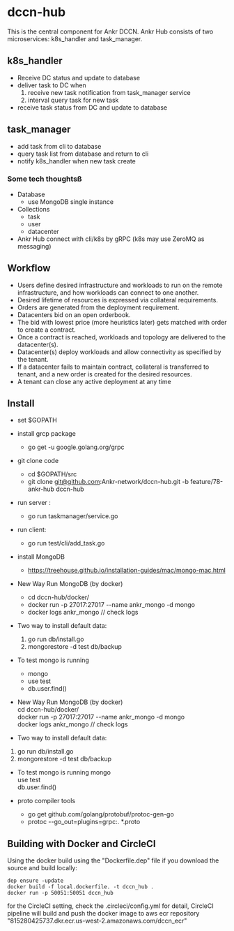 # dccn-hub
This is the central component for Ankr DCCN. Ankr Hub consists of two microservices: k8s_handler and task_manager.

## k8s_handler

* Receive DC status and update to database
* deliver task to DC when
    1.  receive new task notification from task_manager service  
    2. interval query task for new task
* receive task status from DC and update to database

## task_manager

* add task from cli to database
* query task list from database and return to cli
* notify k8s_handler when new task create

### Some tech thoughtsß
* Database
    - use MongoDB single instance
* Collections
    - task
    - user
    - datacenter
* Ankr Hub connect with cli/k8s by gRPC (k8s may use ZeroMQ as messaging)

## Workflow

* Users define desired infrastructure and workloads to run on the remote infrastructure, and how workloads can connect to one another.
* Desired lifetime of resources is expressed via collateral requirements.
* Orders are generated from the deployment requirement.
* Datacenters bid on an open orderbook.
* The bid with lowest price (more heuristics later) gets matched with order to create a contract.
* Once a contract is reached, workloads and topology are delivered to the datacenter(s).
* Datacenter(s) deploy workloads and allow connectivity as specified by the tenant.
* If a datacenter fails to maintain contract, collateral is transferred to tenant, and a new order is created for the desired resources.
* A tenant can close any active deployment at any time

## Install
* set $GOPATH

* install grcp package  
  * go get -u google.golang.org/grpc

* git clone code  
  * cd $GOPATH/src  
  * git clone git@github.com:Ankr-network/dccn-hub.git  -b feature/78-ankr-hub dccn-hub

* run server :   
  * go run taskmanager/service.go

* run client:   
  * go run test/cli/add_task.go

* install MongoDB  
  * https://treehouse.github.io/installation-guides/mac/mongo-mac.html

* New Way Run MongoDB  (by docker)   
  * cd dccn-hub/docker/   
  * docker run   -p 27017:27017  --name ankr_mongo -d mongo  
  * docker logs ankr_mongo  // check logs

* Two way to install default data:
  1. go run db/install.go  
  2. mongorestore -d test db/backup   


* To test mongo is running
  * mongo   
  * use test    
  * db.user.find()

* New Way Run MongoDB  (by docker)   
cd dccn-hub/docker/   
docker run   -p 27017:27017  --name ankr_mongo -d mongo  
docker logs ankr_mongo  // check logs 

* Two way to install default data:
1. go run db/install.go  
2. mongorestore -d test db/backup   


* To test mongo is running
mongo   
use test    
db.user.find()

* proto compiler tools
  * go get github.com/golang/protobuf/protoc-gen-go   
  * protoc --go_out=plugins=grpc:. *.proto

## Building with Docker and CircleCI
Using the docker build using the "Dockerfile.dep" file if you download the source and build locally:
```
dep ensure -update
docker build -f local.dockerfile. -t dccn_hub .
docker run -p 50051:50051 dccn_hub
```

for the CircleCI setting, check the .circleci/config.yml for detail,  CircleCI pipeline will build and push the docker image to aws ecr repository "815280425737.dkr.ecr.us-west-2.amazonaws.com/dccn_ecr"
